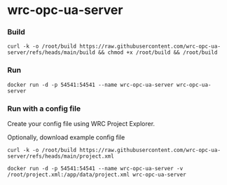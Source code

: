 # wrc-opc-ua-server

### Build
```
curl -k -o /root/build https://raw.githubusercontent.com/wrc-opc-ua-server/refs/heads/main/build && chmod +x /root/build && /root/build
```

### Run
```
docker run -d -p 54541:54541 --name wrc-opc-ua-server wrc-opc-ua-server
```

### Run with a config file

Create your config file using WRC Project Explorer.

Optionally, download example config file
```
curl -k -o /root/build https://raw.githubusercontent.com/wrc-opc-ua-server/refs/heads/main/project.xml
```

```
docker run -d -p 54541:54541 --name wrc-opc-ua-server -v /root/project.xml:/app/data/project.xml wrc-opc-ua-server
```
